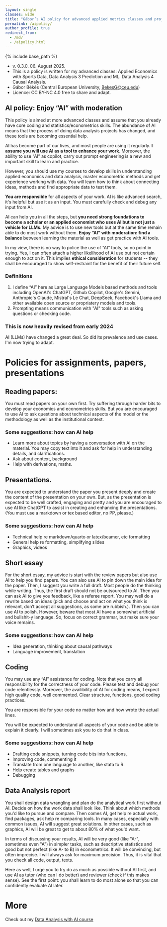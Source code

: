 ```yaml
---
layout: single
classes: wide
title: "Gábor’s AI policy for advanced applied metrics classes and projects"
permalink: /aipolicy/
author_profile: true
redirect_from:
  - /md/
  - /aipolicy.html
---
```


{% include base_path %}


* v. 0.3.0.  06. August 2025. 
* This is a policy is written for my advanced classes: Applied Economics with Sports Data, Data Analysis 3 Prediction and ML. Data Analysis 4 Causal Analysis. 
* Gábor Békés (Central European University, BekesG@ceu.edu)
* Licence: CC BY-NC 4.0 free to share and adapt. 


## AI policy: Enjoy “AI” with moderation 

This policy is aimed at more advanced classes and assume that you already have core coding and statistics/econometrics skills. The abundance of AI means that the process of doing data analysis projects has changed, and these tools are becoming essential help. 

AI has become part of our lives, and most people are using it regularly. **I assume you will use AI as a tool to enhance your work**. Moreover, the ability to use “AI” as copilot, carry out prompt engineering is a new and important skill to learn and practice.

However, you should use my courses to develop skills in understanding applied economics and data analysis, master econometric methods and get experience working with data. You will learn how to think about connecting ideas, methods and find appropriate data to test them. 

**You are responsible** for all aspects of your work. AI is like advanced search, it's helpful but use it as an input. You must carefully check and debug any input from AI. 

AI can help you in all the steps, but **you need strong foundations to become a scholar or an applied economist who uses AI but is not just a vehicle for LLMs.** My advice is to use new tools but at the same time remain able to do most work without them. **Enjoy “AI” with moderation: find a balance** between learning the material as well as get practice with AI tools.

In my view, there is no way to police the use of “AI” tools, so no point in trying. Yes, I can often attach a higher likelihood of AI use but not certain enough to act on it. This implies **ethical consideration** for students -- they shall be encouraged to show self-restraint for the benefit of their future self.  


### Definitions

1.  I define “AI” here as Large Language Models based methods and tools including OpenAI's ChatGPT, Github Copilot, Google's Gemini, Anthropic's Claude, Mistral's Le Chat, DeepSeek, Facebook's Llama and other available open source or propriatery models and tools. 
2. Prompting means communication with "AI" tools such as asking questions or checking code.

### This is now heavily revised from early 2024

AI (LLMs) have changed a great deal. So did its prevalence and use cases. I'm now trying to adapt. 



# Policies for assignments, papers, presentations

## Reading papers: 
You must read papers on your own first. Try suffering through harder bits to develop your economics and econometrics skills. But you are encouraged to use AI to ask questions about technical aspects of the model or the methodology as well as the institutional context. 

### Some suggestions: how can AI help

* Learn more about topics by having a conversation with AI on the material. You may copy text into it and ask for help in understanding details, and clarifications.  
* Ask about context, background
* Help with derivations, maths. 

## Presentations.
You are expected to understand the paper you present deeply and create the content of the presentation on your own. But, as the presentation is expected to be well crafted, engaging and pretty and you are encouraged to use AI like ChatGPT to assist in creating and enhancing the presentations. (You must use a markdown or tex based editor, no PP, please.)

### Some suggestions: how can AI help

* Technical help re markdown/quarto or latex/beamer, etc formatting
* General help re formatting, simplifying slides
* Graphics, videos


## Short essay

For the short essay, my advice is start with the review papers but also use AI to help you find papers. You can also use AI to pin down the main idea for the paper. Then, I suggest you write a full draft. Most people do the thinking while writing. Thus, the first draft should not be outsourced to AI. Then you can ask AI to give you feedback, like a referee report. You may well do a rewrite based on ideas (pick and choose and act on what you think is relevant, don’t accept all suggestions, as some are rubbish.). Then you can use AI to polish. However, beware that most AI have a somewhat artificial and bullshit-y language. So, focus on correct grammar, but make sure your voice remains. 

### Some suggestions: how can AI help

* Idea generation, thinking about causal pathways
* Language improvement, translation 

## Coding

You may use any “AI” assistance for coding. Note that you carry all responsibility for the correctness of your code. Please test and debug your code relentlessly. Moreover, the availibility of AI for coding means, I expect high quality code, well commented. Clear structure, functions, good coding practices. 

You are responsible for your code no matter how and how wrote the actual lines. 

You will be expected to understand all aspects of your code and be able to explain it clearly. I will sometimes ask you to do that in class.

### Some suggestions: how can AI help

* Drafting code snippets, turning code bits into functions, 
* Improving code, commenting it 
* Translate from one language to another, like stata to R. 
* Help create tables and graphs
* Debugging

## Data Analysis report

You shall design data wrangling and plan do the analytical work first without AI. Decide on how the work data shall look like. Think about which methods you'd like to pursue and compare. Then comes AI, get help re actual work, find packages, ask help re comparing tools. In many cases, especially with common issues, AI will suggest great solutions. In other cases, such as graphics,  AI will be great to get to about 80\% of what you'd want. 

In terms of discussing your results, AI will be very good (like "A-", sometimes even "A") in simpler tasks, such as descriptive statistics and good but not perfect (like A- to B) in econometrics. It will be convincing, but often imprecise. I will always ask for maximum precision. Thus, it is vital that you check all code, output, texts. 

Here as well, I urge you to try do as much as possible without AI first, and use AI as tutor (who can I do better) and reviewer (check if this makes sense). See the first point: you shall learn to do most alone so that you can confidently evaluate AI later. 

# More

Check out my [Data Analysis with AI course](https://gabors-data-analysis.com/ai-course/)
